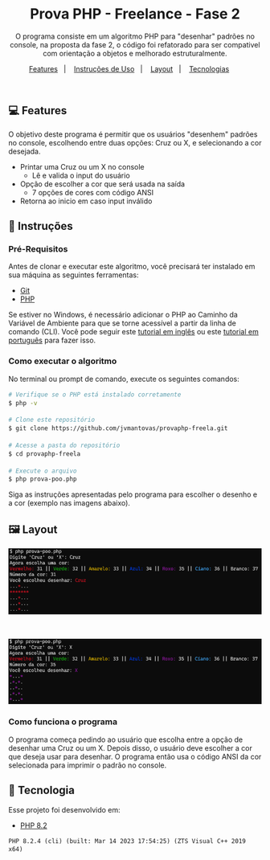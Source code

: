 <h1 align="center"> Prova PHP - Freelance - Fase 2</h1>

<p align="center">
O programa consiste em um algoritmo PHP para "desenhar" padrões no console, na proposta da fase 2, o código foi refatorado para ser compativel com orientação a objetos e melhorado estruturalmente.
</p>

<p align="center">
  <a href="#-features">Features</a>&nbsp;&nbsp;&nbsp;|&nbsp;&nbsp;&nbsp;
  <a href="#-instru%C3%A7%C3%B5es">Instruções de Uso</a>&nbsp;&nbsp;&nbsp;|&nbsp;&nbsp;&nbsp;
  <a href="#%EF%B8%8F-layout">Layout</a>&nbsp;&nbsp;&nbsp;|&nbsp;&nbsp;&nbsp;
  <a href="#-tecnologias">Tecnologias</a>&nbsp;&nbsp;&nbsp;&nbsp;&nbsp;&nbsp;
</p>

<br>

## 💻 Features

O objetivo deste programa é permitir que os usuários "desenhem" padrões no console, escolhendo entre duas opções: Cruz ou X, e selecionando a cor desejada.

- Printar uma Cruz ou um X no console
  - Lê e valida o input do usuário
- Opção de escolher a cor que será usada na saída
  - 7 opções de cores com código ANSI
- Retorna ao inicio em caso input inválido

## 📝 Instruções

### Pré-Requisitos

Antes de clonar e executar este algoritmo, você precisará ter instalado em sua máquina as seguintes ferramentas:

- [Git](https://git-scm.com)
- [PHP](https://www.php.net/downloads)

Se estiver no Windows, é necessário adicionar o PHP ao Caminho da Variável de Ambiente para que se torne acessível a partir da linha de comando (CLI). Você pode seguir este [tutorial em inglês](https://www.geeksforgeeks.org/how-to-execute-php-code-using-command-line/) ou este [tutorial em português](https://acervolima.com/como-executar-o-codigo-php-usando-a-linha-de-comando/) para fazer isso.

### Como executar o algoritmo

No terminal ou prompt de comando, execute os seguintes comandos:

```bash
# Verifique se o PHP está instalado corretamente
$ php -v

# Clone este repositório
$ git clone https://github.com/jvmantovas/provaphp-freela.git

# Acesse a pasta do repositório
$ cd provaphp-freela

# Execute o arquivo
$ php prova-poo.php
```

Siga as instruções apresentadas pelo programa para escolher o desenho e a cor (exemplo nas imagens abaixo).

## 🖼️ Layout

<p align="center">
  <img alt="Cruz Vermelha" src="https://github.com/jvmantovas/provaphp-freela/blob/main/img/redcross.png">
</p><br />
<p align="center">
  <img alt="X Roxo" src="https://github.com/jvmantovas/provaphp-freela/blob/main/img/purplex.png">
</p>

### Como funciona o programa

O programa começa pedindo ao usuário que escolha entre a opção de desenhar uma Cruz ou um X. Depois disso, o usuário deve escolher a cor que deseja usar para desenhar. O programa então usa o código ANSI da cor selecionada para imprimir o padrão no console.

## 🚀 Tecnologia

Esse projeto foi desenvolvido em:

- [PHP 8.2](https://www.php.net/downloads)

```
PHP 8.2.4 (cli) (built: Mar 14 2023 17:54:25) (ZTS Visual C++ 2019 x64)
```
